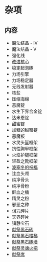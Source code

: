 # 杂项

## 内容

- 魔法结晶 - IV
- 魔法结晶 - V
- 强化线
- [改进核心](/Improvement-Forge)
- 稳定起泡砖
- 力场引擎
- 力场稳定器
- 无线发射器
- 核盐
- 压缩海绵
- 恶魔锭
- 水生下界合金锭
- 达米恩锭
- 甜蜜锭
- 加糖的甜蜜锭
- 恶魔板
- 水灵头盔框架
- 抗性胸甲框架
- 火焰护腿框架
- 轻盈之靴框架
- [波塞冬的祝福](/Poseidons-Fishing-Rod)
- 注血头颅
- 纯净骨头
- 纯净骨粉
- 鲜血之桶
- 精灵之粉
- 邪恶之种
- 诅咒碎片
- 天界碎片
- 镇静宝石
- [献祭黑石砖](/Sacrificial-Altar)
- [献祭黑石楼梯](/Sacrificial-Altar)
- [献祭黑石砖墙](/Sacrificial-Altar)
- [献祭灵魂火把](/Sacrificial-Altar)
- [献祭席](/Sacrificial-Altar)
